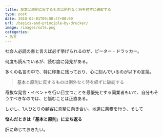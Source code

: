 ```yaml
---
title: 基本と原則に反するものは例外なく時を経ずに破綻する
type: post
date: 2018-02-01T09:00:47+00:00
url: /basics-and-principle-by-drucker/
image: /images/note.png
categories:
- 名言
---
```


社会人必読の書と言えば必ず挙げられるのが、ピーター・ドラッカー。

何度も読んでいるが、読む度に発見がある。

多くの名言の中で、特に印象に残っており、心に刻んでいるのが以下の言葉。

>基本と原則に反するものは例外なく時を経ずに破綻する

奇抜な発言・イベントを行い目立つことを最優先とする同業者もいて、自分もそうすべきなのでは、と悩むことは正直ある。

しかし、1人ひとりの顧客に真摯に向き合い、地道に業務を行う、そして

**悩んだときは「基本と原則」に立ち返る**

肝に命じておきたい。